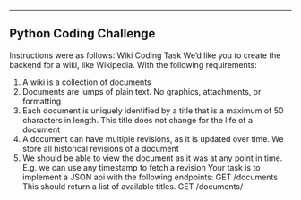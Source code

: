 -------------------------------------------------  
Python Coding Challenge
-------------------------------------------------    


Instructions were as follows:
Wiki Coding Task
We’d like you to create the backend for a wiki, like Wikipedia. With the following requirements:
1. A wiki is a collection of documents
2. Documents are lumps of plain text. No graphics, attachments, or formatting
3. Each document is uniquely identified by a title that is a maximum of 50 characters in
length. This title does not change for the life of a document
4. A document can have multiple revisions, as it is updated over time. We store all historical
revisions of a document
5. We should be able to view the document as it was at any point in time. E.g. we can use
any timestamp to fetch a revision
Your task is to implement a JSON api with the following endpoints:
GET /documents
This should return a list of available titles.
GET /documents/<title>
This should return a list of available revisions for a document.
GET /documents/<title>/<timestamp>
This should return the document as it was at that timestamp.
GET /documents/<title>/latest
This should return the current latest version of the document.
POST /documents/<title>
This allows users to post a new revision of a document.
It should receive JSON in the form: {content: ‘new content...’}.

Technical implementation requirements:
• The code should be production ready; it should have error handling
• You should write some automated tests around your application
• It is up to you to decide which tests and how to write them

---------------------------------
My Solution


In order to run the file, you will need Python and Flask. To run the application the first command you will need to enter in terminal once entering the directory is:

$ export FLASK_APP=main.py 

The second command to actually start the Flask server is:

$ flask run

From there you should see the following to show the server is running:


[{'dates': ['2012-01-05', '2012-01-06', '2012-01-07'], 'documents': ['This is the first revision of the wiki for setting up api', 'second revision', 'third revision'], 'title': 'API'}, {'dates': ['2012-01-05', '2012-01-06', '2012-01-07'], 'documents': ['this is the first revision for setting up database wiki', 'the second', '2third'], 'title': 'database'}]
 * Serving Flask app "main"
 * Running on http://127.0.0.1:5000/ (Press CTRL+C to quit)


I have included some test data to test the API methods I have created. The test data looks as follows:

example = {
        'title':'API',
        'documents':["This is the first revision of the wiki for setting up api","second revision","third revision"],
        'dates': ["2012-01-05","2012-01-06","2012-01-07"]
    }

example2 = {
        'title':'database',
        'documents':["this is the first revision for setting up database wiki","the second","2third"],
        'dates': ["2012-01-05","2012-01-06","2012-01-07"]
    }


I have included example URL's for each of the API's.

GET /documents --> http://127.0.0.1:5000/documents
GET /documents/<title> --> http://127.0.0.1:5000/documents/API or http://127.0.0.1:5000/documents/database
GET /documents/<title>/latest --> http://127.0.0.1:5000/documents/database/latest
GET /documents/<title>/<timestamp> --> http://127.0.0.1:5000/documents/database/2012-01-06

The post method for /documents is implemented and works but at this point I was close to 3 hours and wanted to stick to the time constrait, which is why there is no unit testing. If you would like to see unit testing implemented, this is something I am more than happy to do, I just wanted to stay true to the time constraint. Please let me know if you need anything else.


